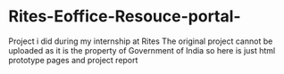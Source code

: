 # Rites-Eoffice-Resouce-portal-
Project i did during my internship at Rites
The original project cannot be uploaded as it is the property of Government of India so here is just html prototype pages and project report
